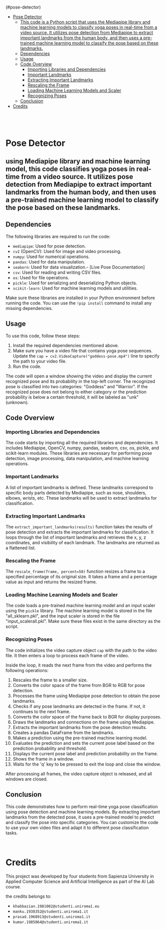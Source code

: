 (#pose-detector)
- [Pose Detector](#pose-detector)
  - [This code is a Python script that uses the Mediapipe library and machine learning models to classify yoga poses in real-time from a video source. It utilizes pose detection from Mediapipe to extract important landmarks from the human body, and then uses a pre-trained machine learning model to classify the pose based on these landmarks.](#this-code-is-a-python-script-that-uses-the-mediapipe-library-and-machine-learning-models-to-classify-yoga-poses-in-real-time-from-a-video-source-it-utilizes-pose-detection-from-mediapipe-to-extract-important-landmarks-from-the-human-body-and-then-uses-a-pre-trained-machine-learning-model-to-classify-the-pose-based-on-these-landmarks)
  - [Dependencies](#dependencies)
  - [Usage](#usage)
  - [Code Overview](#code-overview)
    - [Importing Libraries and Dependencies](#importing-libraries-and-dependencies)
    - [Important Landmarks](#important-landmarks)
    - [Extracting Important Landmarks](#extracting-important-landmarks)
    - [Rescaling the Frame](#rescaling-the-frame)
    - [Loading Machine Learning Models and Scaler](#loading-machine-learning-models-and-scaler)
    - [Recognizing Poses](#recognizing-poses)
  - [Conclusion](#conclusion)
- [Credits](#credits)


## &nbsp;



# Pose Detector

using Mediapipe library and machine learning model, this code classifies yoga poses in real-time from a video source. It utilizes pose detection from Mediapipe to extract important landmarks from the human body, and then uses a pre-trained machine learning model to classify the pose based on these landmarks.
- 
## Dependencies

The following libraries are required to run the code:
- `mediapipe`: Used for pose detection.
- `cv2` (OpenCV): Used for image and video processing.
- `numpy`: Used for numerical operations.
- `pandas`: Used for data manipulation.
- `seaborn`: Used for data visualization.- [Live Pose Documentation]
- `csv`: Used for reading and writing CSV files.
- `os`: Used for file operations.
- `pickle`: Used for serializing and deserializing Python objects.
- `scikit-learn`: Used for machine learning models and utilities.

Make sure these libraries are installed in your Python environment before running the code. You can use the `!pip install` command to install any missing dependencies.

## Usage

To use this code, follow these steps:

1. Install the required dependencies mentioned above.
2. Make sure you have a video file that contains yoga pose sequences. Update the `cap = cv2.VideoCapture("goddess-pose.mp4")` line to specify the path to your video file.
3. Run the code.

The code will open a window showing the video and display the current recognized pose and its probability in the top-left corner. The recognized pose is classified into two categories: "Goddess" and "Warrior". If the recognized pose does not belong to either category or the prediction probability is below a certain threshold, it will be labeled as "unk" (unknown).

## Code Overview

### Importing Libraries and Dependencies

The code starts by importing all the required libraries and dependencies. It includes Mediapipe, OpenCV, numpy, pandas, seaborn, csv, os, pickle, and scikit-learn modules. These libraries are necessary for performing pose detection, image processing, data manipulation, and machine learning operations.

### Important Landmarks

A list of important landmarks is defined. These landmarks correspond to specific body parts detected by Mediapipe, such as nose, shoulders, elbows, wrists, etc. These landmarks will be used to extract landmarks for classification.

### Extracting Important Landmarks

The `extract_important_landmarks(results)` function takes the results of pose detection and extracts the important landmarks for classification. It loops through the list of important landmarks and retrieves the x, y, z coordinates, and visibility of each landmark. The landmarks are returned as a flattened list.

### Rescaling the Frame

The `rescale_frame(frame, percent=50)` function resizes a frame to a specified percentage of its original size. It takes a frame and a percentage value as input and returns the resized frame.

### Loading Machine Learning Models and Scaler

The code loads a pre-trained machine learning model and an input scaler using the `pickle` library. The machine learning model is stored in the file "all_sklearn.pkl", and the input scaler is stored in the file "input_scalerall.pkl". Make sure these files exist in the same directory as the script.

### Recognizing Poses

The code initializes the video capture object `cap` with the path to the video file. It then enters a loop to process each frame of the video.

Inside the loop, it reads the next frame from the video and performs the following operations:

1. Rescales the frame to a smaller size.
2. Converts the color space of the frame from BGR to RGB for pose detection.
3. Processes the frame using Mediapipe pose detection to obtain the pose landmarks.
4. Checks if any pose landmarks are detected in the frame. If not, it continues to the next frame.
5. Converts the color space of the frame back to BGR for display purposes.
6. Draws the landmarks and connections on the frame using Mediapipe.
7. Extracts the important landmarks from the pose detection results.
8. Creates a pandas DataFrame from the landmarks.
9. Makes a prediction using the pre-trained machine learning model.
10. Evaluates the prediction and sets the current pose label based on the prediction probability and threshold.
11. Displays the current pose label and prediction probability on the frame.
12. Shows the frame in a window.
13. Waits for the 'q' key to be pressed to exit the loop and close the window.

After processing all frames, the video capture object is released, and all windows are closed.

## Conclusion

This code demonstrates how to perform real-time yoga pose classification using pose detection and machine learning models. By extracting important landmarks from the detected pose, it uses a pre-trained model to predict and classify the pose into specific categories. You can customize the code to use your own video files and adapt it to different pose classification tasks.

&nbsp;
# Credits
This project was developed by four students from Sapienza University in Applied Computer Science and Artificial Intelligence as part of the AI Lab course.

the credits belongs to:

- `khabbazian.1981002@studenti.uniroma1.eu`
- `manku.1938352@studenti.uniroma1.it`
- `prasad.1968913@studenti.uniroma1.it`
- `kumar.1985864@studenti.uniroma1.it`
